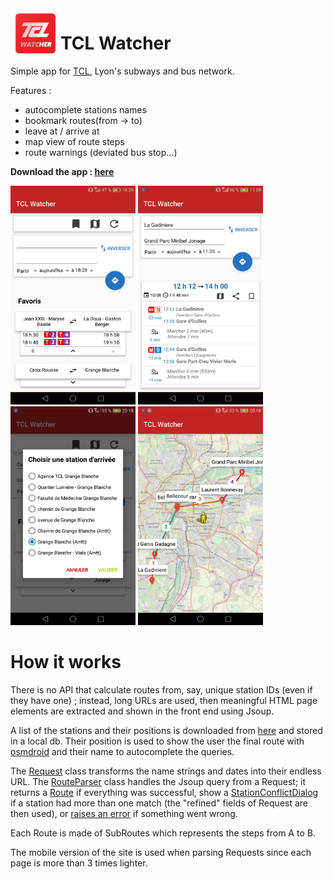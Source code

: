 <img align="left" src="app/src/main/res/drawable/appicon.png" height="80" width="80">

# TCL Watcher


Simple app for [TCL](http://tcl.fr/), Lyon's subways and bus network.

Features :
* autocomplete stations names
* bookmark routes(from → to)
* leave at / arrive at
* map view of route steps
* route warnings (deviated bus stop...)


**Download the app : [here](https://github.com/eviallet/TCLWatcher/releases)**

<img src="screenshots/homepage.png" height="350" width="200"> <img src="screenshots/route.png" height="350" width="200"> <img src="screenshots/conflict.png" height="350" width="200"> <img src="screenshots/map.png" height="350" width="200"> 


# How it works

There is no API that calculate routes from, say, unique station IDs (even if they have one) ; instead, long URLs are used, then meaningful HTML page elements are extracted and shown in the front end using Jsoup.

A list of the stations and their positions is downloaded from [here](https://download.data.grandlyon.com/wfs/rdata?SERVICE=WFS&VERSION=2.0.0&outputformat=GEOJSON&maxfeatures=100000&request=GetFeature&typename=tcl_sytral.tclarret) and stored in a local db. Their position is used to show the user the final route with [osmdroid](https://github.com/osmdroid/osmdroid) and their name to autocomplete the queries.

The [Request](app/src/main/java/com/gueg/tclwatcher/routes/Request.kt) class transforms the name strings and dates into their endless URL.
The [RouteParser](app/src/main/java/com/gueg/tclwatcher/routes/RouteParser.kt) class handles the Jsoup query from a Request; it returns a [Route](app/src/main/java/com/gueg/tclwatcher/routes/Route.kt) if everything was successful, show a [StationConflictDialog](app/src/main/java/com/gueg/tclwatcher/stations/StationConflictDialog.kt) if a station had more than one match (the "refined" fields of Request are then used), or [raises an error](app/src/main/java/com/gueg/tclwatcher/routes/RouteParserExceptionHandler.kt) if something went wrong.

Each Route is made of SubRoutes which represents the steps from A to B.

The mobile version of the site is used when parsing Requests since each page is more than 3 times lighter.
